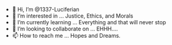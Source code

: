 - 👋 Hi, I’m @1337-Luciferian
- 👀 I’m interested in ... Justice, Ethics, and Morals
- 🌱 I’m currently learning ... Everything and that will never stop
- 💞️ I’m looking to collaborate on ... EHHH....
- 📫 How to reach me ... Hopes and Dreams.

<!---
1337-Luciferian/1337-Luciferian is a ✨ special ✨ repository because its `README.md` (this file) appears on your GitHub profile.
You can click the Preview link to take a look at your changes.
--->
